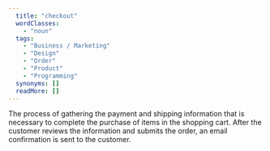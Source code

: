 ```yaml
---
  title: "checkout"
  wordClasses: 
    - "noun"
  tags: 
    - "Business / Marketing"
    - "Design"
    - "Order"
    - "Product"
    - "Programming"
  synonyms: []
  readMore: []
---
```

The process of gathering the payment and shipping information that is necessary to complete the purchase of items in the shopping cart. After the customer reviews the information and submits the order, an email confirmation is sent to the customer.
